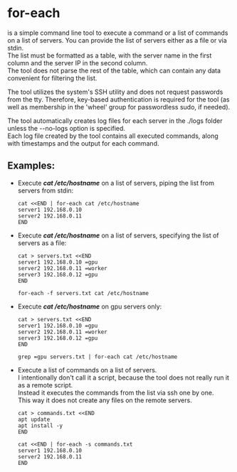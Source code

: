 for-each
================
is a simple command line tool to execute a command or a list of commands on a list of servers.
You can provide the list of servers either as a file or via stdin.   
The list must be formatted as a table, with the server name in the first column and 
the server IP in the second column.  
The tool does not parse the rest of the table, which can contain any data convenient for filtering the list. 

The tool utilizes the system's SSH utility and does not request passwords from the tty. 
Therefore, key-based authentication is required for the tool 
(as well as membership in the 'wheel' group for passwordless sudo, if needed).

The tool automatically creates log files for each server in the ./logs folder 
unless the --no-logs option is specified.   
Each log file created by the tool contains all executed commands, 
along with timestamps and the output for each command.

Examples:
-----------------

- Execute ***cat /etc/hostname*** on a list of servers, piping the list from servers from stdin:

      cat <<END | for-each cat /etc/hostname  
      server1 192.168.0.10  
      server2 192.168.0.11   
      END  

- Execute ***cat /etc/hostname*** on a list of servers, specifying the list of servers as a file:

      cat > servers.txt <<END  
      server1 192.168.0.10 =gpu  
      server2 192.168.0.11 =worker  
      server3 192.168.0.12 =gpu  
      END  

      for-each -f servers.txt cat /etc/hostname 

- Execute ***cat /etc/hostname*** on gpu servers only:

      cat > servers.txt <<END  
      server1 192.168.0.10 =gpu  
      server2 192.168.0.11 =worker  
      server3 192.168.0.12 =gpu  
      END  

      grep =gpu servers.txt | for-each cat /etc/hostname
- Execute a list of commands on a list of servers.  
I intentionally don't call it a script, because the tool does not really run it as a remote script.  
Instead it executes the commands from the list via ssh one by one.  
This way it does not create any files on the remote servers.

      cat > commands.txt <<END  
      apt update  
      apt install -y   
      END
    
      cat <<END | for-each -s commands.txt  
      server1 192.168.0.10  
      server2 192.168.0.11   
      END
  
